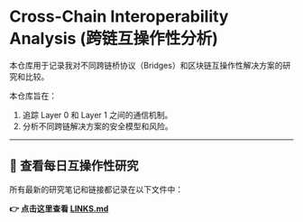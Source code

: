 # Cross-Chain Interoperability Analysis (跨链互操作性分析)

本仓库用于记录我对不同跨链桥协议（Bridges）和区块链互操作性解决方案的研究和比较。

本仓库旨在：
1. 追踪 Layer 0 和 Layer 1 之间的通信机制。
2. 分析不同跨链解决方案的安全模型和风险。

---

## 🌉 查看每日互操作性研究

所有最新的研究笔记和链接都记录在以下文件中：

**👉 点击这里查看 [LINKS.md](./LINKS.md)**

